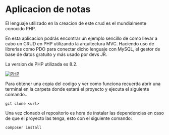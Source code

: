 # Aplicacion de notas

El lenguaje utilizado en la creacion de este crud es el mundialmente conocido PHP.

En esta aplicacion podrás encontrar un ejemplo sencillo de como llevar a cabo un CRUD en PHP utilizando la arquitectura MVC. Haciendo uso de librerias como PDO para conectar dicho lenguaje con MySQL, el gestor de base de datos gratuito y más usado por devs JR.

La version de PHP utilizada es 8.2.

[![PHP](https://upload.wikimedia.org/wikipedia/commons/thumb/2/27/PHP-logo.svg/1200px-PHP-logo.svg.png "PHP")](https://upload.wikimedia.org/wikipedia/commons/thumb/2/27/PHP-logo.svg/1200px-PHP-logo.svg.png "PHP")

Para obtener una copia del codigo y ver como funciona recuerda abrir una terminal en la carpeta donde estará el proyecto y ejecuta el siguiente comando...

`git clone <url>`

Una vez clonado el repositorio es hora de instalar las dependencias en caso de que el proyecto las tenga, esto con el siguiente comando:

`composer install`

